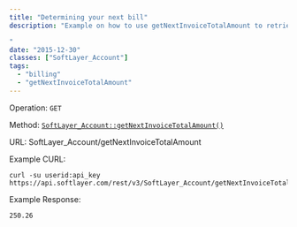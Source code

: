 ```yaml
---
title: "Determining your next bill"
description: "Example on how to use getNextInvoiceTotalAmount to retrieve the pre-tax total amount of an account's next invoice measured in US Dollars ($USD). The amount assumes no changes or charges occur between now and the time of billing.

"
date: "2015-12-30"
classes: ["SoftLayer_Account"]
tags:
  - "billing"
  - "getNextInvoiceTotalAmount"
---
```


Operation: `GET`

Method: [`SoftLayer_Account::getNextInvoiceTotalAmount()`](http://sldn.softlayer.com/reference/services/SoftLayer_Account/getNextInvoiceTotalAmount)

URL: SoftLayer_Account/getNextInvoiceTotalAmount

Example CURL:
```
curl -su userid:api_key https://api.softlayer.com/rest/v3/SoftLayer_Account/getNextInvoiceTotalAmount
```

Example Response:
```
250.26
```

